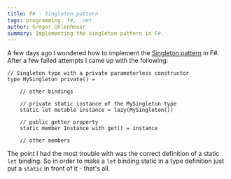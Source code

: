 ```yaml
---
title: F# - Singleton pattern
tags: programming, f#, .net
author: Gregor Uhlenheuer
summary: Implementing the singleton pattern in F#.
---
```

A few days ago I wondered how to implement the [Singleton pattern][1] in F#.
After a few failed attempts I came up with the following:

~~~ {.fsharp}
// Singleton type with a private parameterless constructor
type MySingleton private() =

    // other bindings

    // private static instance of the MySingleton type
    static let mutable instance = lazy(MySingleton())

    // public getter property
    static member Instance with get() = instance

    // other members
~~~

The point I had the most trouble with was the correct definition of a static
`let` binding. So in order to make a `let` binding static in a type definition
just put a `static` in front of it - that's all.

[1]: http://en.wikipedia.org/wiki/Singleton_pattern
